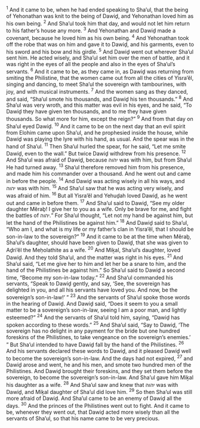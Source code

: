<sup>1</sup> And it came to be, when he had ended speaking to Sha’ul, that the being of Yehonathan was knit to the being of Dawiḏ, and Yehonathan loved him as his own being.
<sup>2</sup> And Sha’ul took him that day, and would not let him return to his father’s house any more.
<sup>3</sup> And Yehonathan and Dawiḏ made a covenant, because he loved him as his own being.
<sup>4</sup> And Yehonathan took off the robe that was on him and gave it to Dawiḏ, and his garments, even to his sword and his bow and his girdle.
<sup>5</sup> And Dawiḏ went out wherever Sha’ul sent him. He acted wisely, and Sha’ul set him over the men of battle, and it was right in the eyes of all the people and also in the eyes of Sha’ul’s servants.
<sup>6</sup> And it came to be, as they came in, as Dawiḏ was returning from smiting the Philistine, that the women came out from all the cities of Yisra’ĕl, singing and dancing, to meet Sha’ul the sovereign with tambourines, with joy, and with musical instruments.
<sup>7</sup> And the women sang as they danced, and said, “Sha’ul smote his thousands, and Dawiḏ his ten thousands.”
<sup>8</sup> And Sha’ul was very wroth, and this matter was evil in his eyes, and he said, “To Dawiḏ they have given ten thousands, and to me they have given thousands. So what more for him, except the reign?”
<sup>9</sup> And from that day on Sha’ul eyed Dawiḏ.
<sup>10</sup> And it came to be on the next day that an evil spirit from Elohim came upon Sha’ul, and he prophesied inside the house, while Dawiḏ was playing the lyre with his hand, as usual. And the spear was in the hand of Sha’ul.
<sup>11</sup> Then Sha’ul hurled the spear, for he said, “Let me smite Dawiḏ, even to the wall.” But twice Dawiḏ withdrew from his presence.
<sup>12</sup> And Sha’ul was afraid of Dawiḏ, because יהוה was with him, but from Sha’ul He had turned away.
<sup>13</sup> Sha’ul therefore removed him from his presence, and made him his commander over a thousand. And he went out and came in before the people.
<sup>14</sup> And Dawiḏ was acting wisely in all his ways, and יהוה was with him.
<sup>15</sup> And Sha’ul saw that he was acting very wisely, and was afraid of him.
<sup>16</sup> But all Yisra’ĕl and Yehuḏah loved Dawiḏ, as he went out and came in before them.
<sup>17</sup> And Sha’ul said to Dawiḏ, “See my older daughter Mĕraḇ! I give her to you as a wife. Only be brave for me, and fight the battles of יהוה.” For Sha’ul thought, “Let not my hand be against him, but let the hand of the Philistines be against him.”
<sup>18</sup> And Dawiḏ said to Sha’ul, “Who am I, and what is my life or my father’s clan in Yisra’ĕl, that I should be son-in-law to the sovereign?”
<sup>19</sup> And it came to be at the time when Mĕraḇ, Sha’ul’s daughter, should have been given to Dawiḏ, that she was given to Aḏri’ĕl the Meḥolathite as a wife.
<sup>20</sup> And Miḵal, Sha’ul’s daughter, loved Dawiḏ. And they told Sha’ul, and the matter was right in his eyes.
<sup>21</sup> And Sha’ul said, “Let me give her to him and let her be a snare to him, and the hand of the Philistines be against him.” So Sha’ul said to Dawiḏ a second time, “Become my son-in-law today.”
<sup>22</sup> And Sha’ul commanded his servants, “Speak to Dawiḏ gently, and say, ‘See, the sovereign has delighted in you, and all his servants have loved you. And now, be the sovereign’s son-in-law!’ ”
<sup>23</sup> And the servants of Sha’ul spoke those words in the hearing of Dawiḏ. And Dawiḏ said, “Does it seem to you a small matter to be a sovereign’s son-in-law, seeing I am a poor man, and lightly esteemed?”
<sup>24</sup> And the servants of Sha’ul told him, saying, “Dawiḏ has spoken according to these words.”
<sup>25</sup> And Sha’ul said, “Say to Dawiḏ, ‘The sovereign has no delight in any payment for the bride but one hundred foreskins of the Philistines, to take vengeance on the sovereign’s enemies.’ ” But Sha’ul intended to have Dawiḏ fall by the hand of the Philistines.
<sup>26</sup> And his servants declared these words to Dawiḏ, and it pleased Dawiḏ well to become the sovereign’s son-in-law. And the days had not expired,
<sup>27</sup> and Dawiḏ arose and went, he and his men, and smote two hundred men of the Philistines. And Dawiḏ brought their foreskins, and they set them before the sovereign, to become the sovereign’s son-in-law. And Sha’ul gave him Miḵal his daughter as a wife.
<sup>28</sup> And Sha’ul saw and knew that יהוה was with Dawiḏ, and Miḵal daughter of Sha’ul did love him.
<sup>29</sup> So then Sha’ul was still more afraid of Dawiḏ. And Sha’ul came to be an enemy of Dawiḏ all the days.
<sup>30</sup> And the princes of the Philistines went out to fight. And it came to be, whenever they went out, that Dawiḏ acted more wisely than all the servants of Sha’ul, so that his name came to be very precious.
